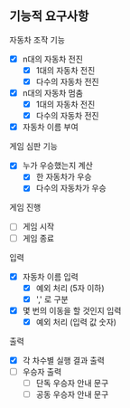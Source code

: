 ## 기능적 요구사항

자동차 조작 기능

- [x] n대의 자동차 전진
    - [x] 1대의 자동차 전진
    - [x] 다수의 자동차 전진
- [x] n대의 자동차 멈춤
    - [x] 1대의 자동차 전진
    - [x] 다수의 자동차 전진
- [x] 자동차 이름 부여

게임 심판 기능

- [x] 누가 우승했는지 계산
  - [x] 한 자동차가 우승
  - [x] 다수의 자동차가 우승

게임 진행

- [ ] 게임 시작
- [ ] 게임 종료

입력

- [x] 자동차 이름 입력
    - [x] 예외 처리 (5자 이하)
    - [x] ',' 로 구분
- [x] 몇 번의 이동을 할 것인지 입력
    - [x] 예외 처리 (입력 값 숫자)

출력

- [x] 각 차수별 실행 결과 출력
- [ ] 우승자 출력
    - [ ] 단독 우승자 안내 문구
    - [ ] 공동 우승자 안내 문구